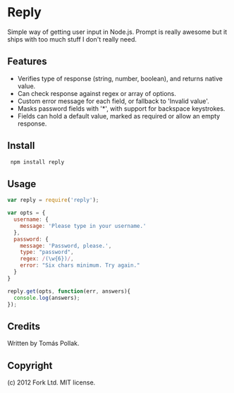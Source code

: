 Reply
=====

Simple way of getting user input in Node.js. Prompt is really awesome but it ships 
with too much stuff I don't really need.

Features
--------

 - Verifies type of response (string, number, boolean), and returns native value.
 - Can check response against regex or array of options.
 - Custom error message for each field, or fallback to 'Invalid value'.
 - Masks password fields with '*', with support for backspace keystrokes.
 - Fields can hold a default value, marked as required or allow an empty response. 

Install
-------

``` sh
 npm install reply
```

Usage
-----

``` js
var reply = require('reply');

var opts = {
  username: {
    message: 'Please type in your username.'
  },
  password: {
    message: 'Password, please.',
    type: "password",
    regex: /(\w{6})/,
    error: "Six chars minimum. Try again."
  }
}

reply.get(opts, function(err, answers){
  console.log(answers);
});
```

Credits
-------
Written by Tomás Pollak.

Copyright
-------
(c) 2012 Fork Ltd. MIT license.
